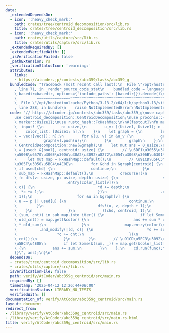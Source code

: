 ```yaml
---
data:
  _extendedDependsOn:
  - icon: ':heavy_check_mark:'
    path: crates/tree/centroid_decomposition/src/lib.rs
    title: crates/tree/centroid_decomposition/src/lib.rs
  - icon: ':heavy_check_mark:'
    path: crates/utils/capture/src/lib.rs
    title: crates/utils/capture/src/lib.rs
  _extendedRequiredBy: []
  _extendedVerifiedWith: []
  _isVerificationFailed: false
  _pathExtension: rs
  _verificationStatusIcon: ':warning:'
  attributes:
    links:
    - https://atcoder.jp/contests/abc359/tasks/abc359_g
  bundledCode: "Traceback (most recent call last):\n  File \"/opt/hostedtoolcache/Python/3.13.2/x64/lib/python3.13/site-packages/onlinejudge_verify/documentation/build.py\"\
    , line 71, in _render_source_code_stat\n    bundled_code = language.bundle(stat.path,\
    \ basedir=basedir, options={'include_paths': [basedir]}).decode()\n          \
    \         ~~~~~~~~~~~~~~~^^^^^^^^^^^^^^^^^^^^^^^^^^^^^^^^^^^^^^^^^^^^^^^^^^^^^^^^^^^^^^^^^^\n\
    \  File \"/opt/hostedtoolcache/Python/3.13.2/x64/lib/python3.13/site-packages/onlinejudge_verify/languages/rust.py\"\
    , line 288, in bundle\n    raise NotImplementedError\nNotImplementedError\n"
  code: "// https://atcoder.jp/contests/abc359/tasks/abc359_g\nuse capture::crecurse;\n\
    use centroid_decomposition::CentroidDecomposition;\nuse proconio::{fastout, input,\
    \ marker::Usize1};\nuse rustc_hash::FxHashMap;\n\n#[fastout]\nfn main() {\n  \
    \  input! {\n        n: usize,\n        u_v: [(Usize1, Usize1); n - 1],\n    \
    \    color_list: [Usize1; n],\n    }\n    let graph = {\n        let mut graph\
    \ = vec![vec![]; n];\n        for &(u, v) in &u_v {\n            graph[u].push(v);\n\
    \            graph[v].push(u);\n        }\n        graph\n    };\n    let cd =\
    \ CentroidDecomposition::new(&graph);\n    let mut ans = 0_usize;\n    let func\
    \ = |used: &[bool], centroid: usize| {\n        // \u6DF1\u3055\u306E\u548C\u3068\
    \u500B\u6570\u306E\u30DA\u30A2\u3092\u8272\u3054\u3068\u306B\u6301\u3064\n   \
    \     let mut map = FxHashMap::default();\n        // \u91CD\u5FC3\u3092\u307E\
    \u305F\u3050\u5BC4\u4E0E\n        for &chd in &graph[centroid] {\n           \
    \ if used[chd] {\n                continue;\n            }\n            let mut\
    \ sub_map = FxHashMap::default();\n            crecurse!(\n                unsafe\
    \ fn dfs(v: usize, p: usize, depth: usize) {\n                    sub_map\n  \
    \                      .entry(color_list[v])\n                        .and_modify(|(d,\
    \ c)| {\n                            *d += depth;\n                          \
    \  *c += 1;\n                        })\n                        .or_insert((depth,\
    \ 1));\n                    for &u in &graph[v] {\n                        if\
    \ u == p || used[u] {\n                            continue;\n               \
    \         }\n                        dfs!(u, v, depth + 1);\n                \
    \    }\n                }\n            )(chd, centroid, 1);\n            for (color,\
    \ (sum, cnt)) in sub_map.into_iter() {\n                if let Some(&(old_sum,\
    \ old_cnt)) = map.get(&color) {\n                    ans += sum * old_cnt + cnt\
    \ * old_sum;\n                }\n                map.entry(color)\n          \
    \          .and_modify(|(d, c)| {\n                        *d += sum;\n      \
    \                  *c += cnt;\n                    })\n                    .or_insert((sum,\
    \ cnt));\n            }\n        }\n        // \u91CD\u5FC3\u3092\u7528\u3044\u308B\
    \u5BC4\u4E0E\n        if let Some(&(sum, _)) = map.get(&color_list[centroid])\
    \ {\n            ans += sum;\n        }\n    };\n    cd.run(func);\n    println!(\"\
    {}\", ans);\n}\n"
  dependsOn:
  - crates/tree/centroid_decomposition/src/lib.rs
  - crates/utils/capture/src/lib.rs
  isVerificationFile: false
  path: verify/AtCoder/abc359g_centroid/src/main.rs
  requiredBy: []
  timestamp: '2025-04-12 12:26:44+09:00'
  verificationStatus: LIBRARY_NO_TESTS
  verifiedWith: []
documentation_of: verify/AtCoder/abc359g_centroid/src/main.rs
layout: document
redirect_from:
- /library/verify/AtCoder/abc359g_centroid/src/main.rs
- /library/verify/AtCoder/abc359g_centroid/src/main.rs.html
title: verify/AtCoder/abc359g_centroid/src/main.rs
---
```

